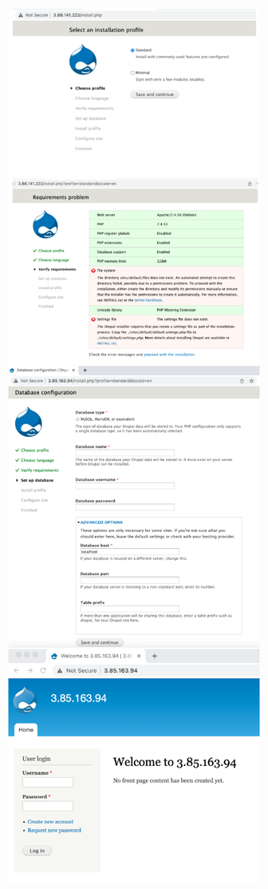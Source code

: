 
<img src="https://github.com/hank-greene/migrate-from-acquia-to-aws/blob/main/00-images/drupal-install-01.png?raw=true" />  

<img src="https://github.com/hank-greene/migrate-from-acquia-to-aws/blob/main/00-images/drupal-install-02.png?raw=true" />  

<img src="https://github.com/hank-greene/migrate-from-acquia-to-aws/blob/main/00-images/drupal-install-03.png?raw=true" />  

<img src="https://github.com/hank-greene/migrate-from-acquia-to-aws/blob/main/00-images/drupal-install-04.png?raw=true" />  

